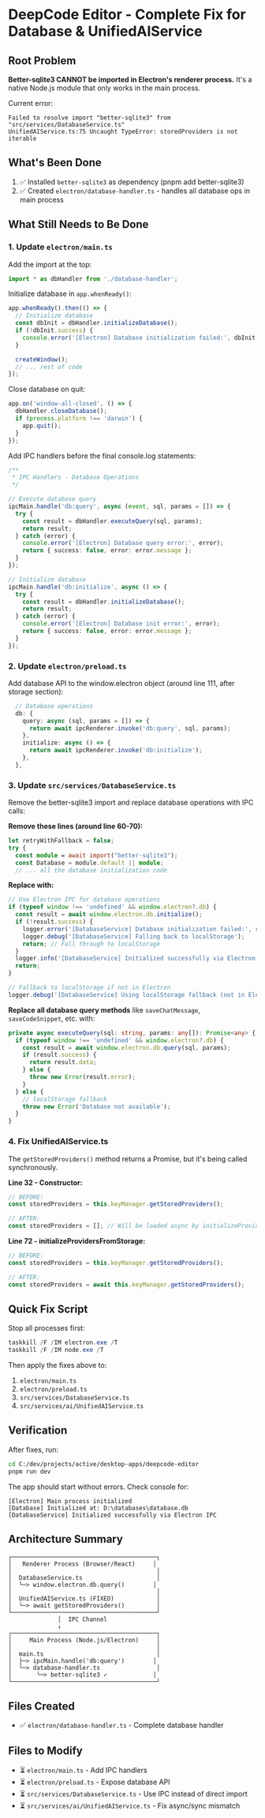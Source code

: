 # DeepCode Editor - Complete Fix for Database & UnifiedAIService

## Root Problem

**Better-sqlite3 CANNOT be imported in Electron's renderer process.** It's a native Node.js module that only works in the main process.

Current error:
```
Failed to resolve import "better-sqlite3" from "src/services/DatabaseService.ts"
UnifiedAIService.ts:75 Uncaught TypeError: storedProviders is not iterable
```

## What's Been Done

1. ✅ Installed `better-sqlite3` as dependency (pnpm add better-sqlite3)
2. ✅ Created `electron/database-handler.ts` - handles all database ops in main process

## What Still Needs to Be Done

### 1. Update `electron/main.ts`

Add the import at the top:
```typescript
import * as dbHandler from './database-handler';
```

Initialize database in `app.whenReady()`:
```typescript
app.whenReady().then(() => {
  // Initialize database
  const dbInit = dbHandler.initializeDatabase();
  if (!dbInit.success) {
    console.error('[Electron] Database initialization failed:', dbInit.error);
  }

  createWindow();
  // ... rest of code
});
```

Close database on quit:
```typescript
app.on('window-all-closed', () => {
  dbHandler.closeDatabase();
  if (process.platform !== 'darwin') {
    app.quit();
  }
});
```

Add IPC handlers before the final console.log statements:
```typescript
/**
 * IPC Handlers - Database Operations
 */

// Execute database query
ipcMain.handle('db:query', async (event, sql, params = []) => {
  try {
    const result = dbHandler.executeQuery(sql, params);
    return result;
  } catch (error) {
    console.error('[Electron] Database query error:', error);
    return { success: false, error: error.message };
  }
});

// Initialize database
ipcMain.handle('db:initialize', async () => {
  try {
    const result = dbHandler.initializeDatabase();
    return result;
  } catch (error) {
    console.error('[Electron] Database init error:', error);
    return { success: false, error: error.message };
  }
});
```

### 2. Update `electron/preload.ts`

Add database API to the window.electron object (around line 111, after storage section):
```typescript
  // Database operations
  db: {
    query: async (sql, params = []) => {
      return await ipcRenderer.invoke('db:query', sql, params);
    },
    initialize: async () => {
      return await ipcRenderer.invoke('db:initialize');
    },
  },
```

### 3. Update `src/services/DatabaseService.ts`

Remove the better-sqlite3 import and replace database operations with IPC calls:

**Remove these lines (around line 60-70):**
```typescript
let retryWithFallback = false;
try {
  const module = await import("better-sqlite3");
  const Database = module.default || module;
  // ... all the database initialization code
```

**Replace with:**
```typescript
// Use Electron IPC for database operations
if (typeof window !== 'undefined' && window.electron?.db) {
  const result = await window.electron.db.initialize();
  if (!result.success) {
    logger.error('[DatabaseService] Database initialization failed:', result.error);
    logger.debug('[DatabaseService] Falling back to localStorage');
    return; // Fall through to localStorage
  }
  logger.info('[DatabaseService] Initialized successfully via Electron IPC');
  return;
}

// Fallback to localStorage if not in Electron
logger.debug('[DatabaseService] Using localStorage fallback (not in Electron)');
```

**Replace all database query methods** like `saveChatMessage`, `saveCodeSnippet`, etc. with:
```typescript
private async executeQuery(sql: string, params: any[]): Promise<any> {
  if (typeof window !== 'undefined' && window.electron?.db) {
    const result = await window.electron.db.query(sql, params);
    if (result.success) {
      return result.data;
    } else {
      throw new Error(result.error);
    }
  } else {
    // localStorage fallback
    throw new Error('Database not available');
  }
}
```

### 4. Fix UnifiedAIService.ts

The `getStoredProviders()` method returns a Promise, but it's being called synchronously.

**Line 32 - Constructor:**
```typescript
// BEFORE:
const storedProviders = this.keyManager.getStoredProviders();

// AFTER:
const storedProviders = []; // Will be loaded async by initializeProvidersFromStorage()
```

**Line 72 - initializeProvidersFromStorage:**
```typescript
// BEFORE:
const storedProviders = this.keyManager.getStoredProviders();

// AFTER:
const storedProviders = await this.keyManager.getStoredProviders();
```

## Quick Fix Script

Stop all processes first:
```powershell
taskkill /F /IM electron.exe /T
taskkill /F /IM node.exe /T
```

Then apply the fixes above to:
1. `electron/main.ts`
2. `electron/preload.ts`
3. `src/services/DatabaseService.ts`
4. `src/services/ai/UnifiedAIService.ts`

## Verification

After fixes, run:
```bash
cd C:/dev/projects/active/desktop-apps/deepcode-editor
pnpm run dev
```

The app should start without errors. Check console for:
```
[Electron] Main process initialized
[Database] Initialized at: D:\databases\database.db
[DatabaseService] Initialized successfully via Electron IPC
```

## Architecture Summary

```
┌─────────────────────────────────────────┐
│   Renderer Process (Browser/React)     │
│                                         │
│  DatabaseService.ts                     │
│  └─> window.electron.db.query()        │
│                                         │
│  UnifiedAIService.ts (FIXED)            │
│  └─> await getStoredProviders()         │
└─────────────────────────────────────────┘
              │  IPC Channel
              ↓
┌─────────────────────────────────────────┐
│     Main Process (Node.js/Electron)     │
│                                         │
│  main.ts                                │
│  ├─> ipcMain.handle('db:query')        │
│  └─> database-handler.ts                │
│       └─> better-sqlite3 ✓             │
└─────────────────────────────────────────┘
```

## Files Created
- ✅ `electron/database-handler.ts` - Complete database handler

## Files to Modify
- ⏳ `electron/main.ts` - Add IPC handlers
- ⏳ `electron/preload.ts` - Expose database API
- ⏳ `src/services/DatabaseService.ts` - Use IPC instead of direct import
- ⏳ `src/services/ai/UnifiedAIService.ts` - Fix async/sync mismatch
